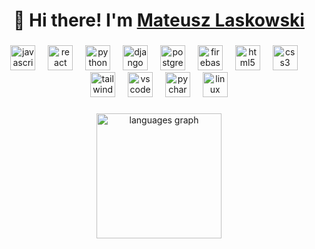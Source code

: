 <h1 align="center">👋 Hi there! I'm <a href="https://matcane.github.io">Mateusz Laskowski</a></h1>

###

<div align="center">
  <a href="#"><img src="https://cdn.jsdelivr.net/gh/devicons/devicon/icons/javascript/javascript-original.svg" height="40" alt="javascript logo"  /></a>
  <a href="#"><img width="12" /></a>
  <a href="#"><img src="https://cdn.jsdelivr.net/gh/devicons/devicon/icons/react/react-original.svg" height="40" alt="react logo"  /></a>
  <a href="#"><img width="12" /></a>
  <a href="#"><img src="https://cdn.jsdelivr.net/gh/devicons/devicon/icons/python/python-original.svg" height="40" alt="python logo"  /></a>
  <a href="#"><img width="12" /></a>
  <a href="#"><img src="https://cdn.jsdelivr.net/gh/devicons/devicon/icons/django/django-plain.svg" height="40" alt="django logo"  /></a>
  <a href="#"><img width="12" /></a>
  <a href="#"><img src="https://cdn.jsdelivr.net/gh/devicons/devicon/icons/postgresql/postgresql-original.svg" height="40" alt="postgresql logo"  /></a>
  <a href="#"><img width="12" /></a>
  <a href="#"><img src="https://cdn.jsdelivr.net/gh/devicons/devicon/icons/firebase/firebase-plain.svg" height="40" alt="firebase logo"  /></a>
  <a href="#"><img width="12" /></a>
  <a href="#"><img src="https://cdn.jsdelivr.net/gh/devicons/devicon/icons/html5/html5-original.svg" height="40" alt="html5 logo"  /></a>
  <a href="#"><img width="12" /></a>
  <a href="#"><img src="https://cdn.jsdelivr.net/gh/devicons/devicon/icons/css3/css3-original.svg" height="40" alt="css3 logo"  /></a>
  <a href="#"><img width="12" /></a>
  <a href="#"><img src="https://cdn.simpleicons.org/tailwindcss/06B6D4" height="40" alt="tailwindcss logo"  /></a>
  <a href="#"><img width="12" /></a>
  <a href="#"><img src="https://cdn.jsdelivr.net/gh/devicons/devicon/icons/vscode/vscode-original.svg" height="40" alt="vscode logo"  /></a>
  <a href="#"><img width="12" /></a>
  <a href="#"><img src="https://cdn.jsdelivr.net/gh/devicons/devicon/icons/pycharm/pycharm-original.svg" height="40" alt="pycharm logo"  /></a>
  <a href="#"><img width="12" /></a>
  <a href="#"><img src="https://cdn.jsdelivr.net/gh/devicons/devicon/icons/linux/linux-original.svg" height="40" alt="linux logo"  /></a>
</div>

###

<div align="center">
  <a href="#"><img src="https://github-readme-stats.vercel.app/api/top-langs?username=matcane&locale=en&hide_title=false&layout=compact&card_width=360&langs_count=8&theme=dracula&hide_border=false&order=2" height="200" alt="languages graph"  /></a>
</div>

###
